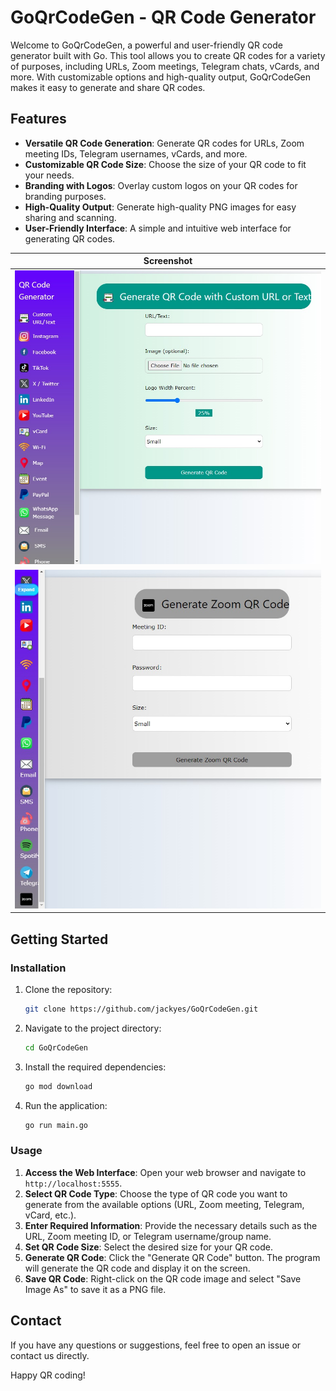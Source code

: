 # GoQrCodeGen - QR Code Generator

Welcome to GoQrCodeGen, a powerful and user-friendly QR code generator built with Go. This tool allows you to create QR codes for a variety of purposes, including URLs, Zoom meetings, Telegram chats, vCards, and more. With customizable options and high-quality output, GoQrCodeGen makes it easy to generate and share QR codes.

## Features

- **Versatile QR Code Generation**: Generate QR codes for URLs, Zoom meeting IDs, Telegram usernames, vCards, and more.
- **Customizable QR Code Size**: Choose the size of your QR code to fit your needs.
- **Branding with Logos**: Overlay custom logos on your QR codes for branding purposes.
- **High-Quality Output**: Generate high-quality PNG images for easy sharing and scanning.
- **User-Friendly Interface**: A simple and intuitive web interface for generating QR codes.

| Screenshot |
| --- |
| ![Custom QR Code](Screenshot/CustomQr.jpg) | 
| ![Zoom QR Code](Screenshot/ZoomQr.jpg) | 

## Getting Started

### Installation

1. Clone the repository:
   ```bash
   git clone https://github.com/jackyes/GoQrCodeGen.git
   ```

2. Navigate to the project directory:
   ```bash
   cd GoQrCodeGen
   ```

3. Install the required dependencies:
   ```bash
   go mod download
   ```

4. Run the application:
   ```bash
   go run main.go
   ```

### Usage

1. **Access the Web Interface**: Open your web browser and navigate to `http://localhost:5555`.
2. **Select QR Code Type**: Choose the type of QR code you want to generate from the available options (URL, Zoom meeting, Telegram, vCard, etc.).
3. **Enter Required Information**: Provide the necessary details such as the URL, Zoom meeting ID, or Telegram username/group name.
4. **Set QR Code Size**: Select the desired size for your QR code.
5. **Generate QR Code**: Click the "Generate QR Code" button. The program will generate the QR code and display it on the screen.
6. **Save QR Code**: Right-click on the QR code image and select "Save Image As" to save it as a PNG file.

## Contact

If you have any questions or suggestions, feel free to open an issue or contact us directly.

Happy QR coding!
